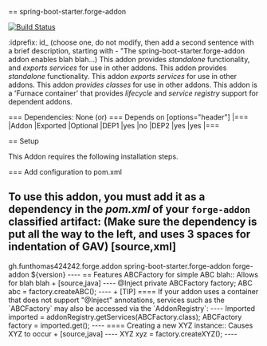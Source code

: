 == spring-boot-starter.forge-addon

[![Build Status](https://travis-ci.org/FunThomas424242/spring-boot-starter.forge-addon.svg?branch=master)](https://travis-ci.org/FunThomas424242/spring-boot-starter.forge-addon)


:idprefix: id_ 
(choose one, do not modify, then add a second sentence with a brief description, starting with - "The spring-boot-starter.forge-addon addon enables blah blah...)
This addon provides *standalone* functionality, and *exports services* for use in other addons. 
This addon provides *standalone* functionality.
This addon *exports services* for use in other addons. 
This addon *provides classes* for use in other addons. 
This addon is a 'Furnace container' that provides *lifecycle* and *service registry* support for dependent addons.
        
=== Dependencies: None (or)
=== Depends on
[options="header"]
|===
|Addon |Exported |Optional
|DEP1
|yes
|no
|DEP2
|yes
|yes
|===

== Setup

This Addon requires the following installation steps.

=== Add configuration to pom.xml 

To use this addon, you must add it as a dependency in the *pom.xml* of your `forge-addon` classified artifact:
(Make sure the dependency is put all the way to the left, and uses 3 spaces for indentation of GAV)
[source,xml]
----
<dependency>
   <groupId>gh.funthomas424242.forge.addon</groupId>
   <artifactId>spring-boot-starter.forge-addon</artifactId>
   <classifier>forge-addon</classifier>
   <version>${version}</version>
</dependency>
----
== Features
ABCFactory for simple ABC blah:: 
Allows for blah blah
+
[source,java]
----
@Inject private ABCFactory factory;
ABC abc = factory.createABC();
----
+
[TIP] 
====
If your addon uses a container that does not support "@Inject" annotations, services such as the `ABCFactory` may also be 
accessed via the `AddonRegistry`:
----
Imported<ABCFactory> imported = addonRegistry.getServices(ABCFactory.class);
ABCFactory factory = imported.get();
----
==== 
Creating a new XYZ instance:: 
Causes XYZ to occur
+
[source,java]
----
XYZ xyz = factory.createXYZ();
----
